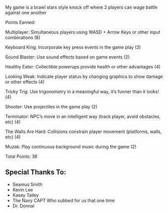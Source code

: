 My game is a brawl stars style knock off where 2 players can wage battle against one another 

Points Earned:

Multiplayer: Simultaneous players using WASD + Arrow Keys or other input combinations (8) 

Keyboard King: Incorporate key press events in the game play (2) 

Sound Blaster: Use sound effects based on game events (2) 

Healthy Eater: Collectible powerups provide health or other advantages (4)

Looking Weak: Indicate player status by changing graphics to show damage or other effects (4) 

Tricky Trig: Use trigonometry in a meaningful way, it’s funner than it looks! (4) 

Shooter: Use projectiles in the game play (2) 

Terminator: NPC’s move in an intelligent way (track player, avoid obstacles, etc) (4) 

The Walls Are Hard: Collisions constrain player movement (platforms, walls, etc) (4)

Muzak: Play continuous background music during the game (2) 

Total Points: 36

Special Thanks To:
-
- Seamus Smith
- Kevin Lee
- Kasey Talley
- The Navy CAPT Who subbed for us that one time
- Dr. Donnal
